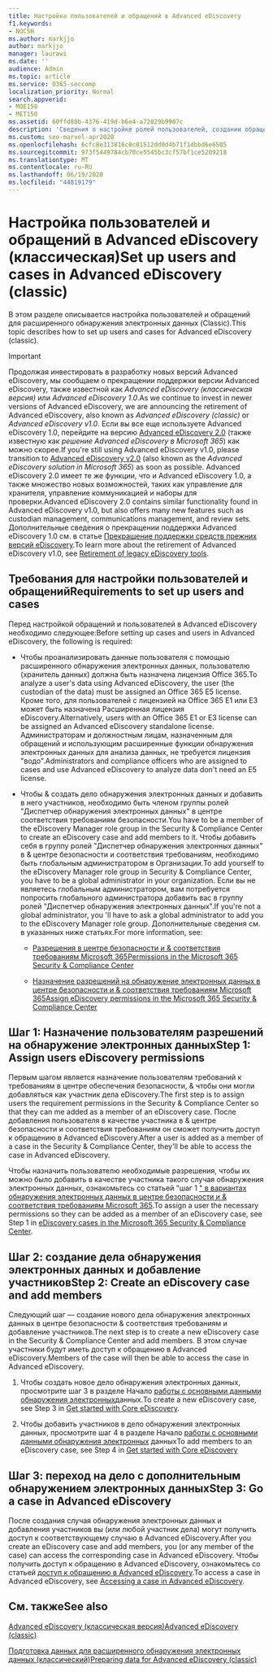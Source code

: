 ```yaml
---
title: Настройка пользователей и обращений в Advanced eDiscovery
f1.keywords:
- NOCSH
ms.author: markjjo
author: markjjo
manager: laurawi
ms.date: ''
audience: Admin
ms.topic: article
ms.service: O365-seccomp
localization_priority: Normal
search.appverid:
- MOE150
- MET150
ms.assetid: 60ffd80b-4376-419d-b6e4-a72029b9907c
description: 'Сведения о настройке ролей пользователей, создании обращений и назначении пользователям обращений в Advanced eDiscovery.  '
ms.custom: seo-marvel-apr2020
ms.openlocfilehash: 6cfc8e313816c0c01512dd0d4b71f1dbbd6e6505
ms.sourcegitcommit: 973f5449784cb70ce5545bc3cf57bf1ce5209218
ms.translationtype: MT
ms.contentlocale: ru-RU
ms.lasthandoff: 06/19/2020
ms.locfileid: "44819179"
---
```

# <a name="set-up-users-and-cases-in-advanced-ediscovery-classic"></a><span data-ttu-id="20b94-103">Настройка пользователей и обращений в Advanced eDiscovery (классическая)</span><span class="sxs-lookup"><span data-stu-id="20b94-103">Set up users and cases in Advanced eDiscovery (classic)</span></span>

<span data-ttu-id="20b94-104">В этом разделе описывается настройка пользователей и обращений для расширенного обнаружения электронных данных (Classic).</span><span class="sxs-lookup"><span data-stu-id="20b94-104">This topic describes how to set up users and cases for Advanced eDiscovery (classic).</span></span>
  
> [!IMPORTANT]
> <span data-ttu-id="20b94-105">Продолжая инвестировать в разработку новых версий Advanced eDiscovery, мы сообщаем о прекращении поддержки версии Advanced eDiscovery, также известной как *Advanced eDiscovery (классическая версия)* или *Advanced eDiscovery 1.0*.</span><span class="sxs-lookup"><span data-stu-id="20b94-105">As we continue to invest in newer versions of Advanced eDiscovery, we are announcing the retirement of Advanced eDiscovery, also known as *Advanced eDiscovery (classic)* or *Advanced eDiscovery v1.0*.</span></span> <span data-ttu-id="20b94-106">Если вы все еще используете Advanced eDiscovery 1.0, перейдите на версию [Advanced eDiscovery 2.0](overview-ediscovery-20.md) (также известную как *решение Advanced eDiscovery в Microsoft 365*) как можно скорее.</span><span class="sxs-lookup"><span data-stu-id="20b94-106">If you're still using Advanced eDiscovery v1.0, please transition to [Advanced eDiscovery v2.0](overview-ediscovery-20.md) (also known as the *Advanced eDiscovery solution in Microsoft 365*) as soon as possible.</span></span> <span data-ttu-id="20b94-107">Advanced eDiscovery 2.0 имеет те же функции, что и Advanced eDiscovery 1.0, а также множество новых возможностей, таких как управление для хранителя, управление коммуникацией и наборы для проверки.</span><span class="sxs-lookup"><span data-stu-id="20b94-107">Advanced eDiscovery 2.0 contains similar functionality found in Advanced eDiscovery v1.0, but also offers many new features such as custodian management, communications management, and review sets.</span></span> <span data-ttu-id="20b94-108">Дополнительные сведения о прекращении поддержки Advanced eDiscovery 1.0 см. в статье [Прекращение поддержки средств прежних версий eDiscovery](legacy-ediscovery-retirement.md#advanced-ediscovery-v10).</span><span class="sxs-lookup"><span data-stu-id="20b94-108">To learn more about the retirement of Advanced eDiscovery v1.0, see [Retirement of legacy eDiscovery tools](legacy-ediscovery-retirement.md#advanced-ediscovery-v10).</span></span> 
  
## <a name="requirements-to-set-up-users-and-cases"></a><span data-ttu-id="20b94-109">Требования для настройки пользователей и обращений</span><span class="sxs-lookup"><span data-stu-id="20b94-109">Requirements to set up users and cases</span></span>

<span data-ttu-id="20b94-110">Перед настройкой обращений и пользователей в Advanced eDiscovery необходимо следующее:</span><span class="sxs-lookup"><span data-stu-id="20b94-110">Before setting up cases and users in Advanced eDiscovery, the following is required:</span></span>
  
- <span data-ttu-id="20b94-111">Чтобы проанализировать данные пользователя с помощью расширенного обнаружения электронных данных, пользователю (хранитель данных) должна быть назначена лицензия Office 365.</span><span class="sxs-lookup"><span data-stu-id="20b94-111">To analyze a user's data using Advanced eDiscovery, the user (the custodian of the data) must be assigned an Office 365 E5 license.</span></span> <span data-ttu-id="20b94-112">Кроме того, для пользователей с лицензией на Office 365 E1 или E3 может быть назначена Расширенная лицензия eDiscovery.</span><span class="sxs-lookup"><span data-stu-id="20b94-112">Alternatively, users with an Office 365 E1 or E3 license can be assigned an Advanced eDiscovery standalone license.</span></span> <span data-ttu-id="20b94-113">Администраторам и должностным лицам, назначенным для обращений и использующим расширенные функции обнаружения электронных данных для анализа данных, не требуется лицензия "водо".</span><span class="sxs-lookup"><span data-stu-id="20b94-113">Administrators and compliance officers who are assigned to cases and use Advanced eDiscovery to analyze data don't need an E5 license.</span></span> 
    
- <span data-ttu-id="20b94-114">Чтобы &amp; создать дело обнаружения электронных данных и добавить в него участников, необходимо быть членом группы ролей "Диспетчер обнаружения электронных данных" в центре соответствия требованиям безопасности.</span><span class="sxs-lookup"><span data-stu-id="20b94-114">You have to be a member of the eDiscovery Manager role group in the Security &amp; Compliance Center to create an eDiscovery case and add members to it.</span></span> <span data-ttu-id="20b94-115">Чтобы добавить себя в группу ролей "Диспетчер обнаружения электронных данных" в &amp; центре безопасности и соответствия требованиям, необходимо быть глобальным администратором в Организации.</span><span class="sxs-lookup"><span data-stu-id="20b94-115">To add yourself to the eDiscovery Manager role group in Security &amp; Compliance Center, you have to be a global administrator in your organization.</span></span> <span data-ttu-id="20b94-116">Если вы не являетесь глобальным администратором, вам потребуется попросить глобального администратора добавить вас в группу ролей "Диспетчер обнаружения электронных данных".</span><span class="sxs-lookup"><span data-stu-id="20b94-116">If you're not a global administrator, you 'll have to ask a global administrator to add you to the eDiscovery Manager role group.</span></span> <span data-ttu-id="20b94-117">Дополнительные сведения см. в указанных ниже статьях.</span><span class="sxs-lookup"><span data-stu-id="20b94-117">For more information, see:</span></span>
    
  - [<span data-ttu-id="20b94-118">Разрешения в центре безопасности и &amp; соответствия требованиям Microsoft 365</span><span class="sxs-lookup"><span data-stu-id="20b94-118">Permissions in the Microsoft 365 Security &amp; Compliance Center</span></span>](~/security/office-365-security/protect-against-threats.md)
    
  - [<span data-ttu-id="20b94-119">Назначение разрешений на обнаружение электронных данных в центре безопасности и &amp; соответствия требованиям Microsoft 365</span><span class="sxs-lookup"><span data-stu-id="20b94-119">Assign eDiscovery permissions in the Microsoft‍ 365 Security &amp; Compliance Center</span></span>](assign-ediscovery-permissions.md)
    
## <a name="step-1-assign-users-ediscovery-permissions"></a><span data-ttu-id="20b94-120">Шаг 1: Назначение пользователям разрешений на обнаружение электронных данных</span><span class="sxs-lookup"><span data-stu-id="20b94-120">Step 1: Assign users eDiscovery permissions</span></span>

<span data-ttu-id="20b94-121">Первым шагом является назначение пользователям требований к требованиям в центре обеспечения безопасности, &amp; чтобы они могли добавляться как участник дела eDiscovery.</span><span class="sxs-lookup"><span data-stu-id="20b94-121">The first step is to assign users the requirement permissions in the Security &amp; Compliance Center so that they can me added as a member of an eDiscovery case.</span></span> <span data-ttu-id="20b94-122">После добавления пользователя в качестве участника в &amp; центре безопасности и соответствия требованиям он сможет получить доступ к обращению в Advanced eDiscovery.</span><span class="sxs-lookup"><span data-stu-id="20b94-122">After a user is added as a member of a case in the Security &amp; Compliance Center, they'll be able to access the case in Advanced eDiscovery.</span></span>
  
<span data-ttu-id="20b94-123">Чтобы назначить пользователю необходимые разрешения, чтобы их можно было добавить в качестве участника такого случая обнаружения электронных данных, ознакомьтесь со статьей "шаг 1 [" в вариантах обнаружения электронных данных в центре безопасности и &amp; соответствия требованиям Microsoft 365](ediscovery-cases.md#step-1-assign-ediscovery-permissions-to-potential-case-members).</span><span class="sxs-lookup"><span data-stu-id="20b94-123">To assign a user the necessary permissions so they can be added as a member of an eDiscovery case, see Step 1 in [eDiscovery cases in the Microsoft 365 Security &amp; Compliance Center](ediscovery-cases.md#step-1-assign-ediscovery-permissions-to-potential-case-members).</span></span>
  
## <a name="step-2-create-an-ediscovery-case-and-add-members"></a><span data-ttu-id="20b94-124">Шаг 2: создание дела обнаружения электронных данных и добавление участников</span><span class="sxs-lookup"><span data-stu-id="20b94-124">Step 2: Create an eDiscovery case and add members</span></span>

<span data-ttu-id="20b94-125">Следующий шаг — создание нового дела обнаружения электронных данных в центре безопасности & соответствия требованиям и добавление участников.</span><span class="sxs-lookup"><span data-stu-id="20b94-125">The next step is to create a new eDiscovery case in the Security & Compliance Center and add members.</span></span> <span data-ttu-id="20b94-126">В этом случае участники будут иметь доступ к обращению в Advanced eDiscovery.</span><span class="sxs-lookup"><span data-stu-id="20b94-126">Members of the case will then be able to access the case in Advanced eDiscovery.</span></span>
  
1. <span data-ttu-id="20b94-127">Чтобы создать новое дело обнаружения электронных данных, просмотрите шаг 3 в разделе Начало [работы с основными данными обнаружения электронных](get-started-core-ediscovery.md#step-3-create-a-core-ediscovery-case)данных.</span><span class="sxs-lookup"><span data-stu-id="20b94-127">To create a new eDiscovery case, see Step 3 in [Get started with Core eDiscovery](get-started-core-ediscovery.md#step-3-create-a-core-ediscovery-case).</span></span>

2. <span data-ttu-id="20b94-128">Чтобы добавить участников в дело обнаружения электронных данных, просмотрите шаг 4 в разделе Начало [работы с основными данными обнаружения электронных](get-started-core-ediscovery.md#step-4-optional-add-members-to-a-core-ediscovery-case) данных</span><span class="sxs-lookup"><span data-stu-id="20b94-128">To add members to an eDiscovery case, see Step 4 in [Get started with Core eDiscovery](get-started-core-ediscovery.md#step-4-optional-add-members-to-a-core-ediscovery-case)</span></span>

## <a name="step-3-go-a-case-in-advanced-ediscovery"></a><span data-ttu-id="20b94-129">Шаг 3: переход на дело с дополнительным обнаружением электронных данных</span><span class="sxs-lookup"><span data-stu-id="20b94-129">Step 3: Go a case in Advanced eDiscovery</span></span>

<span data-ttu-id="20b94-130">После создания случая обнаружения электронных данных и добавления участников вы (или любой участник дела) могут получить доступ к соответствующему случаю в Advanced eDiscovery.</span><span class="sxs-lookup"><span data-stu-id="20b94-130">After you create an eDiscovery case and add members, you (or any member of the case) can access the corresponding case in Advanced eDiscovery.</span></span> <span data-ttu-id="20b94-131">Чтобы получить доступ к обращению в Advanced eDiscovery, ознакомьтесь со статьей [доступ к обращению в Advanced eDiscovery](quick-setup-for-advanced-ediscovery.md#accessing-a-case-in-advanced-ediscovery).</span><span class="sxs-lookup"><span data-stu-id="20b94-131">To access a case in Advanced eDiscovery, see [Accessing a case in Advanced eDiscovery](quick-setup-for-advanced-ediscovery.md#accessing-a-case-in-advanced-ediscovery).</span></span>
  
## <a name="see-also"></a><span data-ttu-id="20b94-132">См. также</span><span class="sxs-lookup"><span data-stu-id="20b94-132">See also</span></span>

[<span data-ttu-id="20b94-133">Advanced eDiscovery (классическая версия)</span><span class="sxs-lookup"><span data-stu-id="20b94-133">Advanced eDiscovery (classic)</span></span>](office-365-advanced-ediscovery.md)
  
[<span data-ttu-id="20b94-134">Подготовка данных для расширенного обнаружения электронных данных (классический)</span><span class="sxs-lookup"><span data-stu-id="20b94-134">Preparing data for Advanced eDiscovery (classic)</span></span>](prepare-data-for-advanced-ediscovery.md)
 